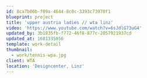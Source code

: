 ```yaml
---
id: 8ca7b00b-f09a-4644-8c0c-3393c73970f1
blueprint: project
title: 'upper austria ladies // wta linz'
video: 'https://www.youtube.com/watch?v=6sJdlG73uG4'
updated_by: 3b1835fb-f772-46f8-877c-2057921937cd
updated_at: 1681335056
template: work-detail
thumbnail:
  - work/tennis-wpa.jpg
client: WTA
location: 'Designcenter, Linz'
---
```

